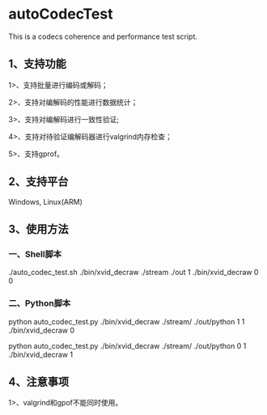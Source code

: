 # autoCodecTest
This is a codecs coherence and performance test script. 

## 1、支持功能

1>、支持批量进行编码或解码；

2>、支持对编解码的性能进行数据统计；

3>、支持对编解码进行一致性验证;

4>、支持对待验证编解码器进行valgrind内存检查；

5>、支持gprof。 

## 2、支持平台
Windows, Linux(ARM)

## 3、使用方法

### 一、Shell脚本
./auto_codec_test.sh ./bin/xvid_decraw ./stream  ./out 1 ./bin/xvid_decraw  0 0


### 二、Python脚本
python auto_codec_test.py  ./bin/xvid_decraw  ./stream/ ./out/python  1 1 ./bin/xvid_decraw  0

python auto_codec_test.py  ./bin/xvid_decraw  ./stream/ ./out/python  0 1 ./bin/xvid_decraw  1

## 4、注意事项

1>、valgrind和gpof不能同时使用。

